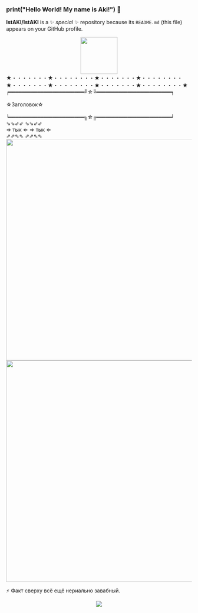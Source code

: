 ### print("Hello World! My name is Aki!") 👋

**IstAKI/IstAKI** is a ✨ _special_ ✨ repository because its `README.md` (this file) appears on your GitHub profile.
<div id="header" align="center">
  <img src="https://media.giphy.com/media/M9gbBd9nbDrOTu1Mqx/giphy.gif" width="100"/>
</div>
★・・・・・・・★・・・・・・・・★・・・・・・・★・・・・・・・・★・・・・・・・★・・・・・・・・★・・・・・・・★・・・・・・・・★<br>
  ┍━━━━━━━━━━━━━━━━━━━━━━━━╝☆╚━━━━━━━━━━━━━━━━━━━━━━━━┑<br>
<br>
                       ☆Заголовок☆<br>
<br>
  ┕━━━━━━━━━━━━━━━━━━━━━━━━╗☆╔━━━━━━━━━━━━━━━━━━━━━━━━┙<br>
     ⇘⇘⇙⇙                             ⇘⇘⇙⇙<br>
    ⇒ тык ⇐                          ⇒ тык ⇐<br>
     ⇗⇗⇖⇖                             ⇗⇗⇖⇖ <br>
  
<div id="header" align="right">
  <img src="https://media.discordapp.net/attachments/891716468813733889/891725498273652777/download_2.gif" width="600"/>
</div>



 <div id="header" align="right">
  <img src="https://media.discordapp.net/attachments/891716468813733889/891721140878327809/download_1.gif" width="600"/>
</div>


 ⚡ Факт сверху всё ещё нериально завабный.<br>

</div>
 <div id="header" align="center">
  <img src="https://cdn.discordapp.com/attachments/863452860359639042/1017113599132577853/21.png" >
</div>
  
<!--
Гифки
<div id="header" align="left">
  <img src="https://media.giphy.com/media/kg6TGqv2aSd4ZTSUL2/giphy.gif" width="100"/>
</div>
https://media.giphy.com/media/l1J9LMNeWISnddECA/giphy.gif
https://media.giphy.com/media/xT9IgzoKnwFNmISR8I/giphy.gif
https://media.giphy.com/media/gi84IkFRzwube/giphy.gif
-->
